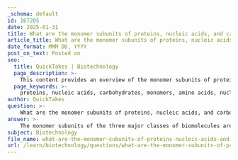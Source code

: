 ```yaml
---
_schema: default
id: 167205
date: 2025-01-31
title: What are the monomer subunits of proteins, nucleic acids, and carbohydrates?
article_title: What are the monomer subunits of proteins, nucleic acids, and carbohydrates?
date_format: MMM DD, YYYY
post_on_text: Posted on
seo:
  title: QuickTakes | Biotechnology
  page_description: >-
    This content provides an overview of the monomer subunits of proteins, nucleic acids, and carbohydrates, detailing their structures, functions, and the bonds that link them.
  page_keywords: >-
    proteins, nucleic acids, carbohydrates, monomers, amino acids, nucleotides, monosaccharides, peptide bonds, phosphodiester bonds, glycosidic bonds, biomolecules, molecular biology, polymerization
author: QuickTakes
question: >-
    What are the monomer subunits of proteins, nucleic acids, and carbohydrates?
answer: >-
    The monomer subunits of the three major classes of biomolecules are as follows:\n\n1. **Proteins**: The monomer subunit of proteins is the **amino acid**. There are 20 different amino acids that can be combined in various sequences to form proteins. The specific sequence of amino acids determines the protein's structure and function, as they are linked together by **peptide bonds** during the process of polymerization.\n\n2. **Nucleic Acids**: The monomer subunit of nucleic acids (such as DNA and RNA) is the **nucleotide**. Each nucleotide consists of three components: a nitrogenous base, a five-carbon sugar (ribose in RNA and deoxyribose in DNA), and a phosphate group. Nucleotides are linked together by **phosphodiester bonds** to form the nucleic acid polymers, which encode genetic information.\n\n3. **Carbohydrates**: The monomer subunit of carbohydrates is the **monosaccharide**. Common examples include glucose, fructose, and galactose. Monosaccharides can be linked together through **glycosidic bonds** to form disaccharides (like sucrose and lactose) and polysaccharides (like starch and cellulose), which serve various functions including energy storage and structural support.\n\nIn summary, the monomer subunits are:\n- **Proteins**: Amino acids\n- **Nucleic Acids**: Nucleotides\n- **Carbohydrates**: Monosaccharides\n\nEach type of monomer plays a crucial role in the structure and function of the respective biomolecule.
subject: Biotechnology
file_name: what-are-the-monomer-subunits-of-proteins-nucleic-acids-and-carbohydrates.md
url: /learn/biotechnology/questions/what-are-the-monomer-subunits-of-proteins-nucleic-acids-and-carbohydrates
---
```


&nbsp;